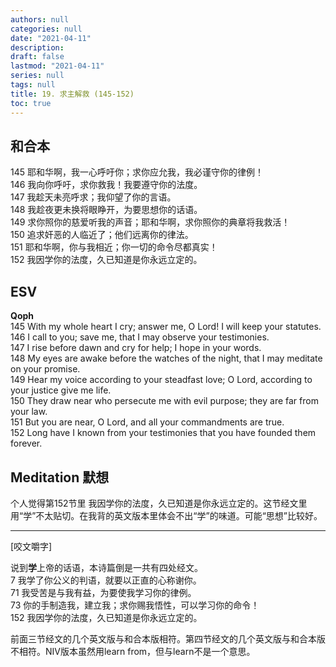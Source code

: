 ```yaml
---
authors: null
categories: null
date: "2021-04-11"
description: 
draft: false
lastmod: "2021-04-11"
series: null
tags: null
title: 19. 求主解救 (145-152)
toc: true
---
```


## 和合本
145 耶和华啊，我一心呼吁你；求你应允我，我必谨守你的律例！  
146 我向你呼吁，求你救我！我要遵守你的法度。  
147 我趁天未亮呼求；我仰望了你的言语。  
148 我趁夜更未换将眼睁开，为要思想你的话语。  
149 求你照你的慈爱听我的声音；耶和华啊，求你照你的典章将我救活！  
150 追求奸恶的人临近了；他们远离你的律法。  
151 耶和华啊，你与我相近；你一切的命令尽都真实！  
152 我因学你的法度，久已知道是你永远立定的。  

## ESV  
**Qoph**  
145 With my whole heart I cry; answer me, O Lord! I will keep your statutes.   
146 I call to you; save me, that I may observe your testimonies.   
147 I rise before dawn and cry for help; I hope in your words.   
148 My eyes are awake before the watches of the night, that I may meditate on your promise.   
149 Hear my voice according to your steadfast love; O Lord, according to your justice give me life.   
150 They draw near who persecute me with evil purpose; they are far from your law.   
151 But you are near, O Lord, and all your commandments are true.   
152 Long have I known from your testimonies that you have founded them forever.   

## Meditation 默想
个人觉得第152节里 我因学你的法度，久已知道是你永远立定的。这节经文里用“学”不太贴切。在我背的英文版本里体会不出“学”的味道。可能“思想”比较好。  

---------

[咬文嚼字]

说到**学**上帝的话语，本诗篇倒是一共有四处经文。  
7    我学了你公义的判语，就要以正直的心称谢你。  
71   我受苦是与我有益，为要使我学习你的律例。  
73   你的手制造我，建立我；求你赐我悟性，可以学习你的命令！  
152 我因学你的法度，久已知道是你永远立定的。  

前面三节经文的几个英文版与和合本版相符。第四节经文的几个英文版与和合本版不相符。NIV版本虽然用learn from，但与learn不是一个意思。  